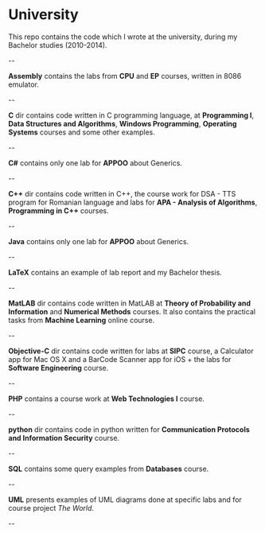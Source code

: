 University
==========

This repo contains the code which I wrote at the university, during my Bachelor studies (2010-2014). 

--

**Assembly** contains the labs from **CPU** and **EP** courses, written in 8086 emulator.

--

**C** dir contains code written in C programming language, at **Programming I**, **Data Structures and Algorithms**, **Windows Programming**, **Operating Systems** courses and some other examples.

--

**C#** contains only one lab for **APPOO** about Generics.

--

**C++** dir contains code written in C++, the course work for DSA - TTS program for Romanian language and labs for **APA - Analysis of Algorithms**, **Programming in C++** courses.

--

**Java** contains only one lab for **APPOO** about Generics.

--

**LaTeX** contains an example of lab report and my Bachelor thesis.

--

**MatLAB** dir contains code written in MatLAB at **Theory of Probability and Information** and **Numerical Methods** courses. It also contains the practical tasks from **Machine Learning** online course.

--

**Objective-C** dir contains code written for labs at **SIPC** course, a Calculator app for Mac OS X and a BarCode Scanner app for iOS + the labs for **Software Engineering** course.

--

**PHP** contains a course work at **Web Technologies I** course.

--

**python** dir contains code in python written for **Communication Protocols and Information Security** course.

--

**SQL** contains some query examples from **Databases** course.

--

**UML** presents examples of UML diagrams done at specific labs and for course project *The World*.

--
